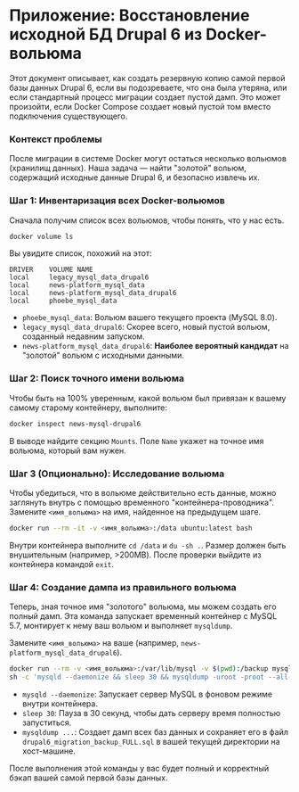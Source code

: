 # Приложение: Восстановление исходной БД Drupal 6 из Docker-вольюма

Этот документ описывает, как создать резервную копию самой первой базы данных Drupal 6, если вы
подозреваете, что она была утеряна, или если стандартный процесс миграции создает пустой дамп.
Это может произойти, если Docker Compose создает новый пустой том вместо подключения существующего.

### Контекст проблемы

После миграции в системе Docker могут остаться несколько вольюмов (хранилищ данных). Наша задача —
найти "золотой" вольюм, содержащий исходные данные Drupal 6, и безопасно извлечь их.

### Шаг 1: Инвентаризация всех Docker-вольюмов

Сначала получим список всех вольюмов, чтобы понять, что у нас есть.

```bash
docker volume ls
```

Вы увидите список, похожий на этот:
```
DRIVER    VOLUME NAME
local     legacy_mysql_data_drupal6
local     news-platform_mysql_data
local     news-platform_mysql_data_drupal6
local     phoebe_mysql_data
```

- `phoebe_mysql_data`: Вольюм вашего текущего проекта (MySQL 8.0).
- `legacy_mysql_data_drupal6`: Скорее всего, новый пустой вольюм, созданный недавним запуском.
- `news-platform_mysql_data_drupal6`: **Наиболее вероятный кандидат** на "золотой" вольюм с исходными данными.

### Шаг 2: Поиск точного имени вольюма

Чтобы быть на 100% уверенным, какой вольюм был привязан к вашему самому старому контейнеру, выполните:

```bash
docker inspect news-mysql-drupal6
```

В выводе найдите секцию `Mounts`. Поле `Name` укажет на точное имя вольюма, который вам нужен.

### Шаг 3 (Опционально): Исследование вольюма

Чтобы убедиться, что в вольюме действительно есть данные, можно заглянуть внутрь с помощью временного
"контейнера-проводника". Замените `<имя_вольюма>` на имя, найденное на предыдущем шаге.

```bash
docker run --rm -it -v <имя_вольюма>:/data ubuntu:latest bash
```

Внутри контейнера выполните `cd /data` и `du -sh .`. Размер должен быть внушительным (например, >200MB).
После проверки выйдите из контейнера командой `exit`.

### Шаг 4: Создание дампа из правильного вольюма

Теперь, зная точное имя "золотого" вольюма, мы можем создать его полный дамп. Эта команда запускает
временный контейнер с MySQL 5.7, монтирует к нему ваш вольюм и выполняет `mysqldump`.

Замените `<имя_вольюма>` на ваше (например, `news-platform_mysql_data_drupal6`).

```bash
docker run --rm -v <имя_вольюма>:/var/lib/mysql -v $(pwd):/backup mysql:5.7 \
sh -c 'mysqld --daemonize && sleep 30 && mysqldump -uroot -proot --all-databases > /backup/drupal6_migration_backup_FULL.sql'
```

- `mysqld --daemonize`: Запускает сервер MySQL в фоновом режиме внутри контейнера.
- `sleep 30`: Пауза в 30 секунд, чтобы дать серверу время полностью запуститься.
- `mysqldump ...`: Создает дамп всех баз данных и сохраняет его в файл `drupal6_migration_backup_FULL.sql`
  в вашей текущей директории на хост-машине.

После выполнения этой команды у вас будет полный и корректный бэкап вашей самой первой базы данных.
